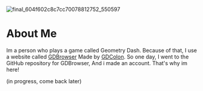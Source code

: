 ![final_604f602c8c7cc70078812752_550597](https://user-images.githubusercontent.com/78216950/111160742-c56cb800-8570-11eb-9c0c-f7cef98ac47b.gif)

# About Me

Im a person who plays a game called Geometry Dash. Because of that, I use a website called [GDBrowser](https://gdbrowser.com) Made by [GDColon](https://github.com/GDColon). So one day, I went to the GitHub repository for GDBrowser, And i made an account. That's why im here!

(in progress, come back later)

